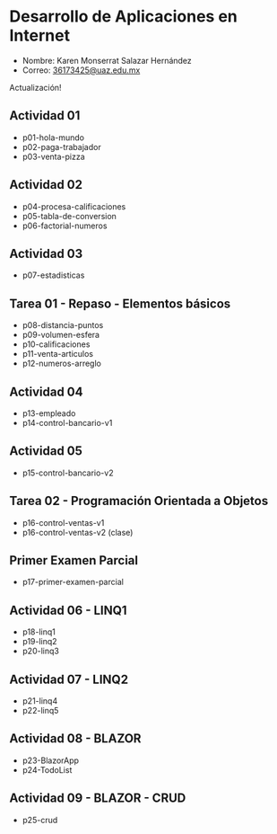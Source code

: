 # Desarrollo de Aplicaciones en Internet

- Nombre: Karen Monserrat Salazar Hernández
- Correo: 36173425@uaz.edu.mx

Actualización!

## Actividad 01

- p01-hola-mundo
- p02-paga-trabajador
- p03-venta-pizza

## Actividad 02

- p04-procesa-calificaciones
- p05-tabla-de-conversion
- p06-factorial-numeros

## Actividad 03

- p07-estadisticas

## Tarea 01 - Repaso - Elementos básicos

- p08-distancia-puntos
- p09-volumen-esfera
- p10-calificaciones
- p11-venta-articulos
- p12-numeros-arreglo

## Actividad 04 

- p13-empleado
- p14-control-bancario-v1

## Actividad 05

- p15-control-bancario-v2

## Tarea 02 - Programación Orientada a Objetos

- p16-control-ventas-v1 
- p16-control-ventas-v2 (clase)

## Primer Examen Parcial

- p17-primer-examen-parcial

## Actividad 06 - LINQ1

- p18-linq1
- p19-linq2
- p20-linq3

## Actividad 07 - LINQ2

- p21-linq4
- p22-linq5

## Actividad 08 - BLAZOR

- p23-BlazorApp
- p24-TodoList

## Actividad 09 - BLAZOR - CRUD

- p25-crud




